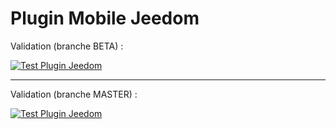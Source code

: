 # Plugin Mobile Jeedom

Validation (branche BETA) :

[![Test Plugin Jeedom](https://github.com/jeedom/plugin-mobile/actions/workflows/work.yml/badge.svg?branch=beta)](https://github.com/jeedom/plugin-mobile/actions/workflows/work.yml)


--------
Validation (branche MASTER) :

[![Test Plugin Jeedom](https://github.com/jeedom/plugin-mobile/actions/workflows/work.yml/badge.svg?branch=master)](https://github.com/jeedom/plugin-mobile/actions/workflows/work.yml)
